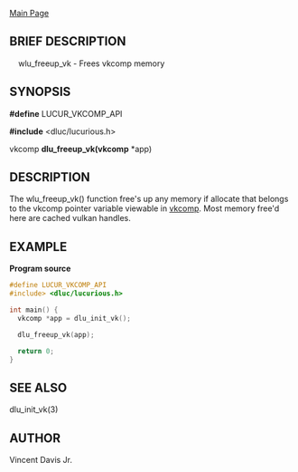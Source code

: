 <a href="https://easyip2023.github.io/lucurious-docs/" class="button">Main Page</a>

## BRIEF DESCRIPTION

&nbsp;&nbsp;&nbsp;&nbsp;wlu_freeup_vk - Frees vkcomp memory

## SYNOPSIS

**#define** LUCUR_VKCOMP_API

**#include** <dluc/lucurious.h>

vkcomp **dlu_freeup_vk(vkcomp** *app)

## DESCRIPTION

The wlu_freeup_vk() function free's up any memory if allocate that belongs to the vkcomp
pointer variable viewable in [vkcomp](https://easyip2023.github.io/lucurious-docs/structs/vkcomp/vkcomp).
Most memory free'd here are cached vulkan handles.

## EXAMPLE

**Program source**

```c
#define LUCUR_VKCOMP_API
#include> <dluc/lucurious.h>

int main() {
  vkcomp *app = dlu_init_vk();

  dlu_freeup_vk(app);

  return 0;
}
```

## SEE ALSO

dlu_init_vk(3)

## AUTHOR

Vincent Davis Jr.
